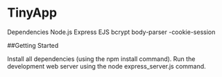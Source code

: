 # TinyApp

Dependencies
Node.js
Express
EJS
bcrypt
body-parser -cookie-session

##Getting Started

Install all dependencies (using the npm install command).
Run the development web server using the node express_server.js command.